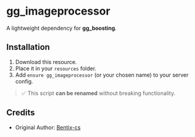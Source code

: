 # gg_imageprocessor

A lightweight dependency for **gg_boosting**.

## Installation

1. Download this resource.
2. Place it in your `resources` folder.
3. Add `ensure gg_imageprocessor` (or your chosen name) to your server config.

> ✅ This script **can be renamed** without breaking functionality.

## Credits

-   Original Author: [Bentix-cs](https://github.com/Bentix-cs)

